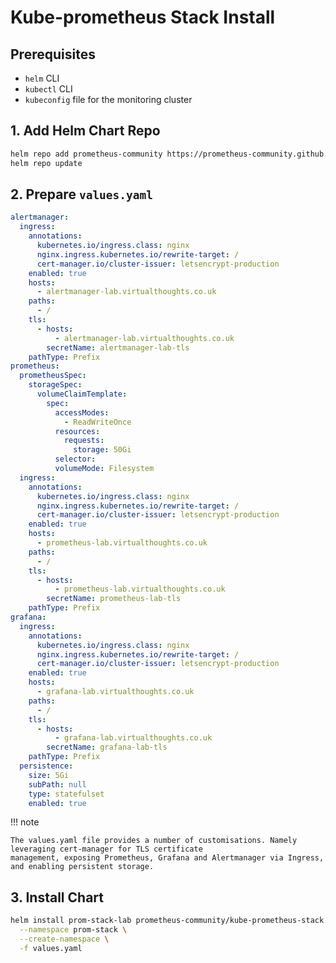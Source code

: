 # Kube-prometheus Stack Install

## Prerequisites

* `helm` CLI
* `kubectl` CLI
* `kubeconfig` file for the monitoring cluster

## 1. Add Helm Chart Repo

```bash
helm repo add prometheus-community https://prometheus-community.github.io/helm-charts
helm repo update
```

## 2. Prepare `values.yaml`

```yaml
alertmanager:
  ingress:
    annotations:
      kubernetes.io/ingress.class: nginx
      nginx.ingress.kubernetes.io/rewrite-target: /
      cert-manager.io/cluster-issuer: letsencrypt-production
    enabled: true
    hosts:
      - alertmanager-lab.virtualthoughts.co.uk
    paths:
      - /
    tls:
      - hosts:
          - alertmanager-lab.virtualthoughts.co.uk
        secretName: alertmanager-lab-tls
    pathType: Prefix
prometheus:
  prometheusSpec:
    storageSpec:
      volumeClaimTemplate:
        spec:
          accessModes:
            - ReadWriteOnce
          resources:
            requests:
              storage: 50Gi
          selector:
          volumeMode: Filesystem
  ingress:
    annotations:
      kubernetes.io/ingress.class: nginx
      nginx.ingress.kubernetes.io/rewrite-target: /
      cert-manager.io/cluster-issuer: letsencrypt-production
    enabled: true
    hosts:
      - prometheus-lab.virtualthoughts.co.uk
    paths:
      - /
    tls:
      - hosts:
          - prometheus-lab.virtualthoughts.co.uk
        secretName: prometheus-lab-tls
    pathType: Prefix
grafana:
  ingress:
    annotations:
      kubernetes.io/ingress.class: nginx
      nginx.ingress.kubernetes.io/rewrite-target: /
      cert-manager.io/cluster-issuer: letsencrypt-production
    enabled: true
    hosts:
      - grafana-lab.virtualthoughts.co.uk
    paths:
      - /
    tls:
      - hosts:
          - grafana-lab.virtualthoughts.co.uk
        secretName: grafana-lab-tls
    pathType: Prefix
  persistence:
    size: 5Gi
    subPath: null
    type: statefulset
    enabled: true
```

!!! note

    The values.yaml file provides a number of customisations. Namely leveraging cert-manager for TLS certificate
    management, exposing Prometheus, Grafana and Alertmanager via Ingress, and enabling persistent storage.

## 3. Install Chart

```bash
helm install prom-stack-lab prometheus-community/kube-prometheus-stack \
  --namespace prom-stack \
  --create-namespace \
  -f values.yaml
```